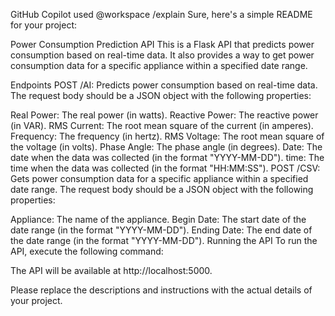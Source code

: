 GitHub Copilot
used @workspace /explain
Sure, here's a simple README for your project:

Power Consumption Prediction API
This is a Flask API that predicts power consumption based on real-time data. It also provides a way to get power consumption data for a specific appliance within a specified date range.

Endpoints
POST /AI: Predicts power consumption based on real-time data. The request body should be a JSON object with the following properties:

Real Power: The real power (in watts).
Reactive Power: The reactive power (in VAR).
RMS Current: The root mean square of the current (in amperes).
Frequency: The frequency (in hertz).
RMS Voltage: The root mean square of the voltage (in volts).
Phase Angle: The phase angle (in degrees).
Date: The date when the data was collected (in the format "YYYY-MM-DD").
time: The time when the data was collected (in the format "HH:MM:SS").
POST /CSV: Gets power consumption data for a specific appliance within a specified date range. The request body should be a JSON object with the following properties:

Appliance: The name of the appliance.
Begin Date: The start date of the date range (in the format "YYYY-MM-DD").
Ending Date: The end date of the date range (in the format "YYYY-MM-DD").
Running the API
To run the API, execute the following command:

The API will be available at http://localhost:5000.

Please replace the descriptions and instructions with the actual details of your project.